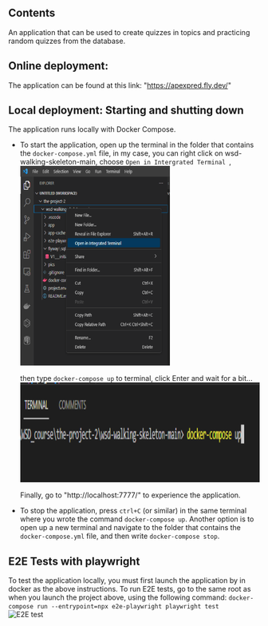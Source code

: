 ## Contents
An application that can be used to create quizzes in topics and practicing random quizzes from the database.

## Online deployment:
The application can be found at this link: "https://apexpred.fly.dev/"

## Local deployment: Starting and shutting down

The application runs locally with Docker Compose.

- To start the application, open up the terminal in the folder that
  contains the `docker-compose.yml` file, in my case, you can right click on wsd-walking-skeleton-main, 
  choose ```Open in Intergrated Terminal ```,<br> 
  <img src="./pics/terminal.png" alt="Intergrated Terminal" style="height: 400px; width:300px;"/>

  then type ```docker-compose up``` to terminal, click Enter and wait for a bit...<br>
  <img src="./pics/startdocker.png" alt="docker" style="height: 200px; width:700px;"/>

  Finally, go to "http://localhost:7777/" to experience the application.

- To stop the application, press `ctrl+C` (or similar) in the same terminal
  where you wrote the command ```docker-compose up```. Another option is to open up
  a new terminal and navigate to the folder that contains the
  ```docker-compose.yml``` file, and then write ```docker-compose stop```.

## E2E Tests with playwright

To test the application locally, you must first launch the application by in docker as the above instructions.
To run E2E tests, go to the same root as when you launch the project above, using the following command:
```docker-compose run --entrypoint=npx e2e-playwright playwright test```<br>
  <img src="./pics/startTest.png" alt="E2E test" style="height: 200px; width:1000px;"/>